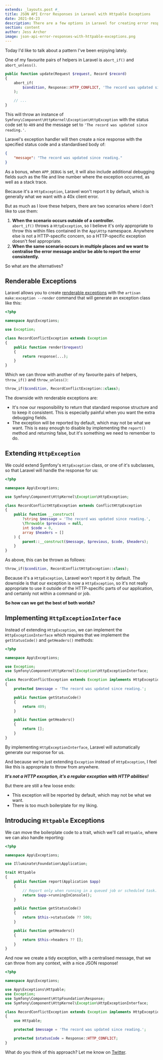 ```yaml
---
extends: _layouts.post #_
title: JSON API Error Responses in Laravel with Httpable Exceptions
date: 2021-04-23
description: There are a few options in Laravel for creating error responses, but I'd like to propose an alternative approach that I've been enjoying lately.
section: content
author: Jess Archer
image: json-api-error-responses-with-httpable-exceptions.png
---
```


Today I'd like to talk about a pattern I've been enjoying lately.

One of my favourite pairs of helpers in Laravel is `abort_if()` and `abort_unless()`.

```php
public function update(Request $request, Record $record)
{
    abort_if(
        $condition, Response::HTTP_CONFLICT, 'The record was updated since reading.'
    );

    // ...
}
```

This will throw an instance of `Symfony\Component\HttpKernel\Exception\HttpException` with the status code set to `409` and the message set to `'The record was updated since reading.'`.

Laravel's exception handler will then create a nice response with the specified status code and a standardised body of:

```json
{
    "message": "The record was updated since reading."
}
```

As a bonus, when `APP_DEBUG` is set, it will also include additional debugging fields such as the file and line number where the exception occurred, as well as a stack trace.

Because it's a `HttpException`, Laravel won't report it by default, which is generally what we want with a 40x client error.

But as much as I love these helpers, there are two scenarios where I don't like to use them:

1. **When the scenario occurs outside of a controller.**  
  `abort_if()` throws a `HttpException`, so I believe it's only appropriate to throw this within files contained in the `App\Http` namespace. Anywhere else is not a HTTP-specific concern, so a HTTP-specific exception doesn't feel appropriate.
2. **When the same scenario occurs in multiple places and we want to centralise the error message and/or be able to report the error consistently.**

So what are the alternatives?

## Renderable Exceptions

Laravel allows you to create [renderable exceptions](https://laravel.com/docs/8.x/errors#renderable-exceptions) with the `artisan make:exception --render` command that will generate an exception class like this:

```php
<?php

namespace App\Exceptions;

use Exception;

class RecordConflictException extends Exception
{
    public function render($request)
    {
        return response(...);
    }
}
```

Which we can throw with another of my favourite pairs of helpers, `throw_if()` and `throw_unless()`:

```php
throw_if($condition, RecordConflictException::class);
```

The downside with renderable exceptions are:

* It's now our responsibility to return that standard response structure and to keep it consistent. This is especially painful when you want the extra debugging fields.
* The exception will be reported by default, which may not be what we want. This is easy enough to disable by implementing the `report()` method and returning false, but it's something we need to remember to do.

## Extending `HttpException`

We could extend Symfony's `HttpException` class, or one of it's subclasses, so that Laravel will handle the response for us:

```php
<?php

namespace App\Exceptions;

use Symfony\Component\HttpKernel\Exception\HttpException;

class RecordConflictHttpException extends ConflictHttpException
{
    public function __construct(
        ?string $message = 'The record was updated since reading.',
        \Throwable $previous = null,
        int $code = 0,
        array $headers = []
    ) {
        parent::__construct($message, $previous, $code, $headers);
    }
}
```

As above, this can be thrown as follows:

```php
throw_if($condition, RecordConflictHttpException::class);
```

Because it's a `HttpException`, Laravel won't report it by default. The downside is that our exception is now a `HttpException`, so it's not really appropriate to use it outside of the HTTP-specific parts of our application, and certainly not within a command or job.

**So how can we get the best of both worlds?**

## Implementing `HttpExceptionInterface`

Instead of extending `HttpException`, we can implement the `HttpExceptionInterface` which requires that we implement the `getStatusCode()` and `getHeaders()` methods:

```php
<?php

namespace App\Exceptions;

use Exception;
use Symfony\Component\HttpKernel\Exception\HttpExceptionInterface;

class RecordConflictException extends Exception implements HttpExceptionInterface
{
    protected $message = 'The record was updated since reading.';

    public function getStatusCode()
    {
        return 409;
    }

    public function getHeaders()
    {
        return [];
    }
}
```

By implementing `HttpExceptionInterface`, Laravel will automatically generate our response for us.

And because we're just extending `Exception` instead of `HttpException`, I feel like this is appropriate to throw from anywhere.

***It's not a HTTP exception, it's a regular exception with HTTP abilities!***

But there are still a few loose ends:

* This exception will be reported by default, which may not be what we want.
* There is too much boilerplate for my liking.

## Introducing `Httpable` Exceptions

We can move the boilerplate code to a trait, which we'll call `Httpable`, where we can also handle reporting:

```php
<?php

namespace App\Exceptions;

use Illuminate\Foundation\Application;

trait Httpable
{
    public function report(Application $app)
    {
        // Report only when running in a queued job or scheduled task.
        return $app->runningInConsole();
    }

    public function getStatusCode()
    {
        return $this->statusCode ?? 500;
    }

    public function getHeaders()
    {
        return $this->headers ?? [];
    }
}
```

And now we create a tidy exception, with a centralised message, that we can throw from any context, with a nice JSON response!

```php
<?php

namespace App\Exceptions;

use App\Exceptions\Httpable;
use Exception;
use Symfony\Component\HttpFoundation\Response;
use Symfony\Component\HttpKernel\Exception\HttpExceptionInterface;

class RecordConflictException extends Exception implements HttpExceptionInterface
{
    use Httpable;

    protected $message = 'The record was updated since reading.';

    protected $statusCode = Response::HTTP_CONFLICT;
}
```

What do you think of this approach? Let me know on <a href="https://twitter.com/jessarchercodes">Twitter</a>.
